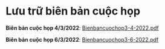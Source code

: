<h1> Lưu trữ biên bản cuộc họp </h1>

**Biên bản cuộc họp 4/3/2022**: [Bienbancuochop3-4-2022.pdf](Biebancuochop3-4-2022.pdf)

**Biên bản cuộc họp 6/3/2022**: [Bienbancuochop3-6-2022.pdf](Bienbancuochop3-6-2022.pdf)

